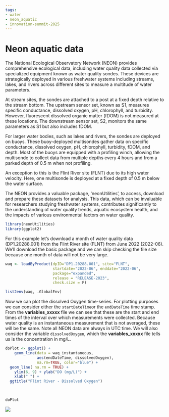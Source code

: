 ```yaml
---
tags:
- water
- neon_aquatic
- innovation-summit-2025
---
```


Neon aquatic data
================

The National Ecological Observatory Network (NEON) provides
comprehensive ecological data, including water quality data collected
via specialized equipment known as water quality sondes. These devices
are strategically deployed in various freshwater systems including
streams, lakes, and rivers across different sites to measure a multitude
of water parameters.

At stream sites, the sondes are attached to a post at a fixed depth
relative to the stream bottom. The upstream sensor set, known as S1,
measures specific conductance, dissolved oxygen, pH, chlorophyll, and
turbidity. However, fluorescent dissolved organic matter (fDOM) is not
measured at these locations. The downstream sensor set, S2, monitors the
same parameters as S1 but also includes fDOM.

For larger water bodies, such as lakes and rivers, the sondes are
deployed on buoys. These buoy-deployed multisondes gather data on
specific conductance, dissolved oxygen, pH, chlorophyll, turbidity,
fDOM, and depth. Most of the buoys are equipped with a profiling winch,
allowing the multisonde to collect data from multiple depths every 4
hours and from a parked depth of 0.5 m when not profiling.

An exception to this is the Flint River site (FLNT) due to its high
water velocity. Here, one multisonde is deployed at a fixed depth of 0.5
m below the water surface.

The NEON provides a valuable package, ‘neonUtilities’, to access,
download and prepare these datasets for analysis. This data, which can
be invaluable for researchers studying freshwater systems, contributes
significantly to the understanding of water quality trends, aquatic
ecosystem health, and the impacts of various environmental factors on
water quality.

``` r
library(neonUtilities)
library(ggplot2)
```

For this example let’s download a month of water quality data
(DP1.20288.001) from the Flint River site (FLNT) from June 2022
(2022-06). We’ll download the basic package and we can skip checking the
file size because one month of data will not be very large.

``` r
waq <- loadByProduct(dpID="DP1.20288.001", site="FLNT", 
                     startdate="2022-06", enddate="2022-06", 
                     package="expanded", 
                     release = "RELEASE-2023",
                     check.size = F)
```

``` r
list2env(waq, .GlobalEnv)
```

Now we can plot the dissolved Oxygen time-series. For plotting purposes
we can consider either the `startDateTime`or the `endDateTime` time
stamp. From the **variables_xxxxx** file we can see that these are the
start and end times of the interval over which measurements were
collected. Because water quality is an instantaneous measurement that is
not averaged, these will be the same. Note all NEON data are always in
UTC time. We will also consider the variable `dissolvedOxygen`, which
the **variables_xxxxx** file tells us is the concentration in mg/L.

``` r
doPlot <- ggplot() +
    geom_line(data = waq_instantaneous, 
              aes(endDateTime, dissolvedOxygen), 
              na.rm=TRUE, color="blue") +
  geom_line( na.rm = TRUE) +
    ylim(6, 9) + ylab("DO (mg/L)") +
    xlab(" ") +
  ggtitle("Flint River - Dissolved Oxygen") 
  
  

doPlot
```

![](neon_aquatic_files/figure-gfm/plot-wqual-1.png)
